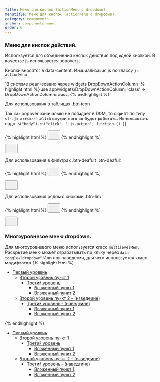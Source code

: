 ```yaml
---
Title: Меню для кнопок (actionMenu с dropdown)
menutitle: Меню для кнопок (actionMenu с dropdown)
category: components
anchor: components-menu
order: 6
---
```


### Меню для кнопок действий.

Используется для объединения кнопок действия под одной кнопкой. В качестве js используется popover.js

Кнопки вносятся в data-content. Инициализация js по классу `js-actionMenu`

`В системе реализовано через widgets DropDownActionColumn
{% highlight html %}
  use app\widgets\DropDownActionColumn;
  'class' => DropDownActionColumn::class,
{% endhighlight %}

Для использования в таблицах .btn-icon

Так как popover изначально не попадает в DOM, то скрипт по типу
`$(".js-action").click` внутри него не будет работать.
Использовать надо:
`$("body").on("click", ".js-action", function () {}`

{% highlight html %}
  <button class="btn-icon js-actionMenu"
          type="button"
          data-content="
            <button class='btn-default btn-block'>
              <span class='svg--icon'>
                <svg class='glyphicons-basic-pencil' width='24' height='24'>
                  <use xlink:href='dist/sprite.symbol.svg#glyphicons-pencil'></use>
                </svg>
              </span>
              <span class='btn-text'>Редактировать</span>
            </button>
          ">
          <span class="svg--icon">
            <svg class="glyphicons-more-vertical" width="24" height="24"><use xlink:href="dist/sprite.symbol.svg#glyphicons-more-vertical"></use></svg>
          </span>
  </button>
{% endhighlight %}

<div class="bs-docs-example">
<button class="btn-icon js-actionMenu" type="button" data-content="<button class='btn-default btn-block'><span class='svg--icon'><svg class='glyphicons-basic-pencil' width='24' height='24'><use xlink:href='dist/sprite.symbol.svg#glyphicons-pencil'></use></svg></span><span class='btn-text'>Редактировать</span></button> "><span class="svg--icon"><svg class="glyphicons-more-vertical" width="24" height="24"><use xlink:href="dist/sprite.symbol.svg#glyphicons-more-vertical"></use></svg></span></button>
</div>

Для использования в фильтрах .btn-deafult .btn-deafult

{% highlight html %}
  <button class="btn-default js-actionMenu"
          type="button"
          data-content="
            <button class='btn-default btn-block'>
              <span class='svg--icon'>
                <svg class='glyphicons-basic-pencil' width='24' height='24'>
                  <use xlink:href='dist/sprite.symbol.svg#glyphicons-pencil'></use>
                </svg>
              </span>
              <span class='btn-text'>Редактировать</span>
            </button>
          ">
          <span class="svg--icon">
            <svg class="glyphicons-more-vertical" width="24" height="24"><use xlink:href="dist/sprite.symbol.svg#glyphicons-more-vertical"></use></svg>
          </span>
  </button>
{% endhighlight %}

<div class="bs-docs-example">
<button class="btn-default js-actionMenu ml-10" type="button" data-content="<button class='btn-default btn-block'><span class='svg--icon'><svg class='glyphicons-basic-pencil' width='24' height='24'><use xlink:href='dist/sprite.symbol.svg#glyphicons-pencil'></use></svg></span><span class='btn-text'>Редактировать</span></button> "><span class="svg--icon"><svg class="glyphicons-more-vertical" width="24" height="24"><use xlink:href="dist/sprite.symbol.svg#glyphicons-more-vertical"></use></svg></span></button>
</div>

Для использования рядом с кноками .btn-link

{% highlight html %}
  <button class="btn-link js-actionMenu"
          type="button"
          data-content="
            <button class='btn-default btn-block'>
              <span class='svg--icon'>
                <svg class='glyphicons-basic-pencil' width='24' height='24'>
                  <use xlink:href='dist/sprite.symbol.svg#glyphicons-pencil'></use>
                </svg>
              </span>
              <span class='btn-text'>Редактировать</span>
            </button>
          ">
          <span class="svg--icon">
            <svg class="glyphicons-more-vertical" width="24" height="24"><use xlink:href="dist/sprite.symbol.svg#glyphicons-more-vertical"></use></svg>
          </span>
  </button>
  {% endhighlight %}

<div class="bs-docs-example">
<button class="btn-link js-actionMenu ml-10" type="button" data-content="<button class='btn-default btn-block'><span class='svg--icon'><svg class='glyphicons-basic-pencil' width='24' height='24'><use xlink:href='dist/sprite.symbol.svg#glyphicons-pencil'></use></svg></span><span class='btn-text'>Редактировать</span></button> "><span class="svg--icon"><svg class="glyphicons-more-vertical" width="24" height="24"><use xlink:href="dist/sprite.symbol.svg#glyphicons-more-vertical"></use></svg></span></button>
</div>

### Многоуровневое меню dropdown. 
Для многоуровневого меню используется класс `multilevelMenu`. 
Раскрытие меню может отрабатывать по клику через `data-toggle="dropdown"`
Или при наведении, для чего используется класс модифиатор
{% highlight html %}
 <ul class="multilevelMenu">
    <li class="dropdown">
      <a class="dropdown dropdown-toggle" href="#" data-toggle="dropdown">
        Первый уровень
      </a>
      <ul class="dropdown-menu">
        <li class="dropdown__items dropdown dropdown-submenu">
          <a class="dropdown__link dropdown-toggle" href="#" data-toggle="dropdown">
            Второй уровень пункт 1
          </a>
          <ul class="dropdown-menu">
            <li class="dropdown__items dropdown dropdown-submenu">
              <a class="dropdown__link dropdown-toggle" href="#" data-toggle="dropdown">
                Третий уровень
              </a>
              <ul class="dropdown-menu">
                <li class="dropdown__items">
                  <a class="dropdown__link" href="#">Вложенный пункт 1</a>
                </li>
                <li class="dropdown__items">
                  <a class="dropdown__link" href="#">Вложенный пункт 2</a>
                </li>
              </ul>
            </li>
          </ul>
        </li>
        <li class="dropdown__items dropdown dropdown-submenu dropdown-submenu_actionHover">
          <a class="dropdown__link dropdown-toggle" href="#" data-toggle="dropdown">
            Второй уровень пункт 2 - (наведеине)
          </a>
          <ul class="dropdown-menu">
            <li class="dropdown__items dropdown dropdown-submenu dropdown-submenu_actionHover">
              <a class="dropdown__link dropdown-toggle" href="#" data-toggle="dropdown">
                Третий уровень  - (наведеине)
              </a>
              <ul class="dropdown-menu">
                <li class="dropdown__items">
                  <a class="dropdown__link" href="#">Вложенный пункт 1</a>
                </li>
                <li class="dropdown__items">
                  <a class="dropdown__link" href="#">Вложенный пункт 2</a>
                </li>
              </ul>
            </li>
          </ul>
        </li>
      </ul>
    </li>
  </ul>
{% endhighlight %}

<div class="bs-docs-example">
  <ul class="multilevelMenu">
    <li class="dropdown">
      <a class="dropdown dropdown-toggle" href="#" data-toggle="dropdown">
        Первый уровень
      </a>
      <ul class="dropdown-menu">
        <li class="dropdown__items dropdown dropdown-submenu">
          <a class="dropdown__link dropdown-toggle" href="#" data-toggle="dropdown">
            Второй уровень пункт 1
          </a>
          <ul class="dropdown-menu">
            <li class="dropdown__items dropdown dropdown-submenu">
              <a class="dropdown__link dropdown-toggle" href="#" data-toggle="dropdown">
                Третий уровень
              </a>
              <ul class="dropdown-menu">
                <li class="dropdown__items">
                  <a class="dropdown__link" href="#">Вложенный пункт 1</a>
                </li>
                <li class="dropdown__items">
                  <a class="dropdown__link" href="#">Вложенный пункт 2</a>
                </li>
              </ul>
            </li>
          </ul>
        </li>
        <li class="dropdown__items dropdown dropdown-submenu dropdown-submenu_actionHover">
          <a class="dropdown__link dropdown-toggle" href="#" data-toggle="dropdown">
            Второй уровень пункт 2 - (наведеине)
          </a>
          <ul class="dropdown-menu">
            <li class="dropdown__items dropdown dropdown-submenu dropdown-submenu_actionHover">
              <a class="dropdown__link dropdown-toggle" href="#" data-toggle="dropdown">
                Третий уровень - (наведеине)
              </a>
              <ul class="dropdown-menu">
                <li class="dropdown__items">
                  <a class="dropdown__link" href="#">Вложенный пункт 1</a>
                </li>
                <li class="dropdown__items">
                  <a class="dropdown__link" href="#">Вложенный пункт 2</a>
                </li>
              </ul>
            </li>
          </ul>
        </li>
      </ul>
    </li>
  </ul>
</div>